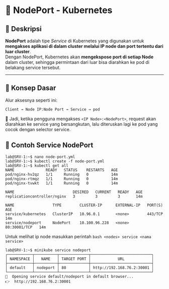 # 🚪 NodePort - Kubernetes

## 📘 Deskripsi
**NodePort** adalah tipe *Service* di Kubernetes yang digunakan untuk **mengakses aplikasi di dalam cluster melalui IP node dan port tertentu dari luar cluster**.  
Dengan NodePort, Kubernetes akan **mengekspose port di setiap Node** dalam cluster, sehingga permintaan dari luar bisa diarahkan ke pod di belakang service tersebut.

---

## 🧩 Konsep Dasar
Alur aksesnya seperti ini:
```
Client → Node IP:Node Port → Service → pod 
```

🧠 Jadi, ketika pengguna mengakses `<IP Node>:<NodePort>`, request akan diarahkan ke service yang bersangkutan, lalu diteruskan lagi ke pod yang cocok dengan selector service.

## 🧱 Contoh Service NodePort
```
lab@SRV-1:~$ nano node-port.yml
lab@SRV-1:~$ kubectl create -f node-port.yml
lab@SRV-1:~$ kubectl get all
NAME              READY   STATUS    RESTARTS   AGE
pod/nginx-hv2qz   1/1     Running   0          14m
pod/nginx-rtmqz   1/1     Running   0          14m
pod/nginx-tvwkt   1/1     Running   0          14m

NAME                          DESIRED   CURRENT   READY   AGE
replicationcontroller/nginx   3         3         3       14m

NAME                 TYPE        CLUSTER-IP      EXTERNAL-IP   PORT(S)        AGE
service/kubernetes   ClusterIP   10.96.0.1       <none>        443/TCP        14m
service/nodeport     NodePort    10.100.96.228   <none>        80:30001/TCP   14m
```

Untuk melihat ip node masukkan perintah ```bash <nodes> service <nama service>```
```
lab@SRV-1:~$ minikube service nodeport
┌───────────┬──────────┬─────────────┬───────────────────────────┐
│ NAMESPACE │   NAME   │ TARGET PORT │            URL            │
├───────────┼──────────┼─────────────┼───────────────────────────┤
│ default   │ nodeport │ 80          │ http://192.168.76.2:30001 │
└───────────┴──────────┴─────────────┴───────────────────────────┘
🎉  Opening service default/nodeport in default browser...
👉  http://192.168.76.2:30001
```